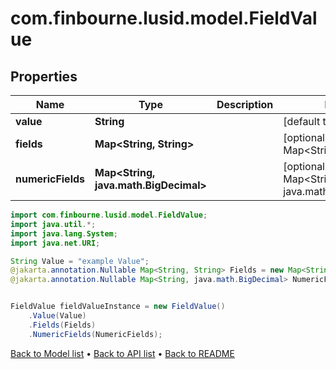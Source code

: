 # com.finbourne.lusid.model.FieldValue

## Properties

Name | Type | Description | Notes
------------ | ------------- | ------------- | -------------
**value** | **String** |  | [default to String]
**fields** | **Map&lt;String, String&gt;** |  | [optional] [default to Map<String, String>]
**numericFields** | **Map&lt;String, java.math.BigDecimal&gt;** |  | [optional] [default to Map<String, java.math.BigDecimal>]

```java
import com.finbourne.lusid.model.FieldValue;
import java.util.*;
import java.lang.System;
import java.net.URI;

String Value = "example Value";
@jakarta.annotation.Nullable Map<String, String> Fields = new Map<String, String>();
@jakarta.annotation.Nullable Map<String, java.math.BigDecimal> NumericFields = new Map<String, java.math.BigDecimal>();


FieldValue fieldValueInstance = new FieldValue()
    .Value(Value)
    .Fields(Fields)
    .NumericFields(NumericFields);
```


[Back to Model list](../README.md#documentation-for-models) &#8226; [Back to API list](../README.md#documentation-for-api-endpoints) &#8226; [Back to README](../README.md)
